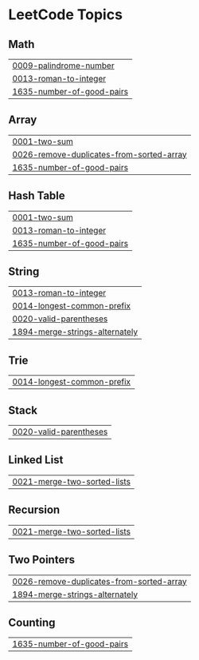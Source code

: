 <!---LeetCode Topics Start-->
# LeetCode Topics
## Math
|  |
| ------- |
| [0009-palindrome-number](https://github.com/AmeedDarawsheh/LeetCode/tree/master/0009-palindrome-number) |
| [0013-roman-to-integer](https://github.com/AmeedDarawsheh/LeetCode/tree/master/0013-roman-to-integer) |
| [1635-number-of-good-pairs](https://github.com/AmeedDarawsheh/LeetCode/tree/master/1635-number-of-good-pairs) |
## Array
|  |
| ------- |
| [0001-two-sum](https://github.com/AmeedDarawsheh/LeetCode/tree/master/0001-two-sum) |
| [0026-remove-duplicates-from-sorted-array](https://github.com/AmeedDarawsheh/LeetCode/tree/master/0026-remove-duplicates-from-sorted-array) |
| [1635-number-of-good-pairs](https://github.com/AmeedDarawsheh/LeetCode/tree/master/1635-number-of-good-pairs) |
## Hash Table
|  |
| ------- |
| [0001-two-sum](https://github.com/AmeedDarawsheh/LeetCode/tree/master/0001-two-sum) |
| [0013-roman-to-integer](https://github.com/AmeedDarawsheh/LeetCode/tree/master/0013-roman-to-integer) |
| [1635-number-of-good-pairs](https://github.com/AmeedDarawsheh/LeetCode/tree/master/1635-number-of-good-pairs) |
## String
|  |
| ------- |
| [0013-roman-to-integer](https://github.com/AmeedDarawsheh/LeetCode/tree/master/0013-roman-to-integer) |
| [0014-longest-common-prefix](https://github.com/AmeedDarawsheh/LeetCode/tree/master/0014-longest-common-prefix) |
| [0020-valid-parentheses](https://github.com/AmeedDarawsheh/LeetCode/tree/master/0020-valid-parentheses) |
| [1894-merge-strings-alternately](https://github.com/AmeedDarawsheh/LeetCode/tree/master/1894-merge-strings-alternately) |
## Trie
|  |
| ------- |
| [0014-longest-common-prefix](https://github.com/AmeedDarawsheh/LeetCode/tree/master/0014-longest-common-prefix) |
## Stack
|  |
| ------- |
| [0020-valid-parentheses](https://github.com/AmeedDarawsheh/LeetCode/tree/master/0020-valid-parentheses) |
## Linked List
|  |
| ------- |
| [0021-merge-two-sorted-lists](https://github.com/AmeedDarawsheh/LeetCode/tree/master/0021-merge-two-sorted-lists) |
## Recursion
|  |
| ------- |
| [0021-merge-two-sorted-lists](https://github.com/AmeedDarawsheh/LeetCode/tree/master/0021-merge-two-sorted-lists) |
## Two Pointers
|  |
| ------- |
| [0026-remove-duplicates-from-sorted-array](https://github.com/AmeedDarawsheh/LeetCode/tree/master/0026-remove-duplicates-from-sorted-array) |
| [1894-merge-strings-alternately](https://github.com/AmeedDarawsheh/LeetCode/tree/master/1894-merge-strings-alternately) |
## Counting
|  |
| ------- |
| [1635-number-of-good-pairs](https://github.com/AmeedDarawsheh/LeetCode/tree/master/1635-number-of-good-pairs) |
<!---LeetCode Topics End-->
